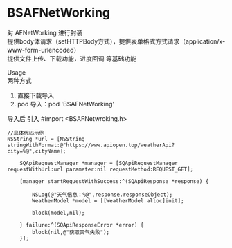 # BSAFNetWorking
对 AFNetWorking 进行封装 <br/>
提供body体请求（setHTTPBody方式），提供表单格式方式请求（application/x-www-form-urlencoded） <br/>
提供文件上传、下载功能，进度回调 等基础功能 <br/>

Usage<br/>
两种方式
1. 直接下载导入 
2. pod 导入：pod 'BSAFNetWorking'

导入后 引入 #import <BSAFNetwroking.h>

```
//具体代码示例
NSString *url = [NSString stringWithFormat:@"https://www.apiopen.top/weatherApi?city=%@",cityName];
    
    SQApiRequestManager *manager = [SQApiRequestManager requestWithUrl:url parameter:nil requestMethod:REQUEST_GET];
    
    [manager startRequestWithSuccess:^(SQApiResponse *response) {
        
        NSLog(@"天气信息：%@",response.responseObject);
        WeatherModel *model = [[WeatherModel alloc]init];
        
        block(model,nil);
        
    } failure:^(SQApiResponseError *error) {
        block(nil,@"获取天气失败");
    }];
```
